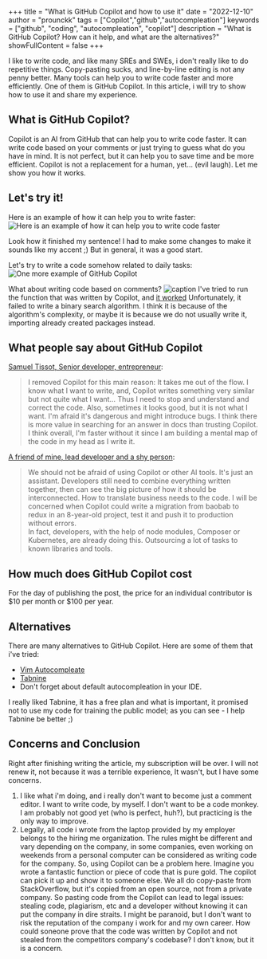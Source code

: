 +++
title = "What is GitHub Copilot and how to use it"
date = "2022-12-10"
author = "prounckk"
tags = ["Copilot","github","autocompleation"]
keywords = ["github", "coding", "autocompleation", "copilot"]
description = "What is GitHub Copilot? How can it help, and what are the alternatives?"
showFullContent = false
+++

I like to write code, and like many SREs and SWEs, i don't really like to do repetitive things. Copy-pasting sucks, and line-by-line editing is not any penny better. Many tools can help you to write code faster and more efficiently. One of them is GitHub Copilot. In this article, i will try to show how to use it and share my experience.

## What is GitHub Copilot?
Copilot is an AI from GitHub that can help you to write code faster. It can write code based on your comments or just trying to guess what do you have in mind. It is not perfect, but it can help you to save time and be more efficient. Copilot is not a replacement for a human, yet... (evil laugh). Let me show you how it works.

## Let's try it!
Here is an example of how it can help you to write faster:
![Here is an example of how it can help you to write code faster](/2022/copilot-wrote-article-for-me.png "Here is an example of how it can help you to write code faster")

Look how it finished my sentence! I had to make some changes to make it sounds like my accent ;) But in general, it was a good start.

Let's try to write a code somehow related to daily tasks:
![One more example of GitHub Copilot](/2022/githubcopilot.gif "One more example of GitHub Copilot")

What about writing code based on comments? 
![caption](/2022/github-copilot-bubble-sorting-go.gif)
I've tried to run the function that was written by Copilot, and [it worked](https://play.golang.com/p/Z9AJUEOhud6)
Unfortunately, it failed to write a binary search algorithm. I think it is because of the algorithm's complexity, or maybe it is because we do not usually write it, importing already created packages instead.


## What people say about GitHub Copilot
[Samuel Tissot, Senior developer, entrepreneur](https://www.linkedin.com/in/samueltissot/):
>  I removed Copilot for this main reason: It takes me out of the flow. I know what I want to write, and, Copilot writes something very similar but not quite what I want… Thus I need to stop and understand and correct the code. 
Also, sometimes it looks good, but it is not what I want. I'm afraid it's dangerous and might introduce bugs.  I think there is more value in searching for an answer in docs than trusting Copilot.  I think overall, I'm faster without it since I am building a mental map of the code in my head as I write it.

[A friend of mine, lead developer and a shy person](https://www.linkedin.com/in/zarif-safiullin/):
> We should not be afraid of using Copilot or other AI tools. 
It's just an assistant. Developers still need to combine everything written together, then can see the big picture of how it should be interconnected. How to translate business needs to the code.  I will be concerned when Copilot could write a migration from baobab to redux in an 8-year-old project, test it and push it to production without errors.   
In fact, developers, with the help of node modules, Composer or Kubernetes, are already doing this. Outsourcing a lot of tasks to known libraries and tools.


## How much does GitHub Copilot cost
For the day of publishing the post, the price for an individual contributor is $10 per month or $100 per year.


## Alternatives
There are many alternatives to GitHub Copilot. Here are some of them that i've tried:
 - [Vim Autocompleate](https://lual.dev/blog/how-to-use-autocompletion-in-vim/)
 - [Tabnine](https://www.tabnine.com/)
 - Don't forget about default autocompleation in your IDE.

I really liked Tabnine, it has a free plan and what is important, it promised not to use my code for training the public model; as you can see - I help Tabnine be better ;) 

## Concerns and Conclusion
Right after finishing writing the article, my subscription will be over. I will not renew it, not because it was a terrible experience, It wasn't, but I have some concerns.
1. I like what i'm doing, and i really don't want to become just a comment editor. I want to write code, by myself. I don't want to be a code monkey. I am probably not good yet (who is perfect, huh?), but practicing is the only way to improve. 
2. Legally, all code i wrote from the laptop provided by my employer belongs to the hiring me organization. The rules might be different and vary depending on the company, in some companies, even working on weekends from a personal computer can be considered as writing code for the company. So, using Copilot can be a problem here. Imagine you wrote a fantastic function or piece of code that is pure gold. The copilot can pick it up and show it to someone else. We all do copy-paste from StackOverflow, but it's copied from an open source, not from a private company. So pasting code from the Copilot can lead to legal issues: stealing code, plagiarism, etc and a developer without knowing it can put the company in dire straits. I might be paranoid, but I don't want to risk the reputation of the company i work for and my own career. How could soneone prove that the code was written by Copilot and not stealed from the competitors company's codebase? I don't know, but it is a concern. 




